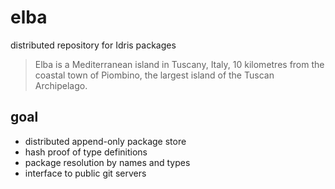 # elba
distributed repository for Idris packages

> Elba is a Mediterranean island in Tuscany, Italy, 10 kilometres from the coastal town of Piombino, the largest island of the Tuscan Archipelago.

## goal

- distributed append-only package store
- hash proof of type definitions
- package resolution by names and types
- interface to public git servers
